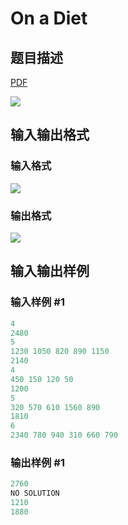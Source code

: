 # On a Diet

## 题目描述

[problemUrl]: https://uva.onlinejudge.org/index.php?option=com_onlinejudge&Itemid=8&category=602&page=show_problem&problem=4344

[PDF](https://uva.onlinejudge.org/external/126/p12621.pdf)

![](https://cdn.luogu.com.cn/upload/vjudge_pic/UVA12621/0f34fd492170d3f8954b3bd205e1dbe00379f56b.png)

## 输入输出格式

### 输入格式

![](https://cdn.luogu.com.cn/upload/vjudge_pic/UVA12621/446ccc93f3343566669e7e12082cedcbf567a799.png)

### 输出格式

![](https://cdn.luogu.com.cn/upload/vjudge_pic/UVA12621/e3929629f3b96720c1f93b71c49be614a0b1e13e.png)

## 输入输出样例

### 输入样例 #1

```cpp
4
2480
5
1230 1050 820 890 1150
2140
4
450 150 120 50
1200
5
320 570 610 1560 890
1810
6
2340 780 940 310 660 790
```


### 输出样例 #1

```cpp
2760
NO SOLUTION
1210
1880
```


